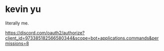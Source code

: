 # kevin yu
 literally me.

https://discord.com/oauth2/authorize?client_id=973385182566580344&scope=bot+applications.commands&permissions=8
